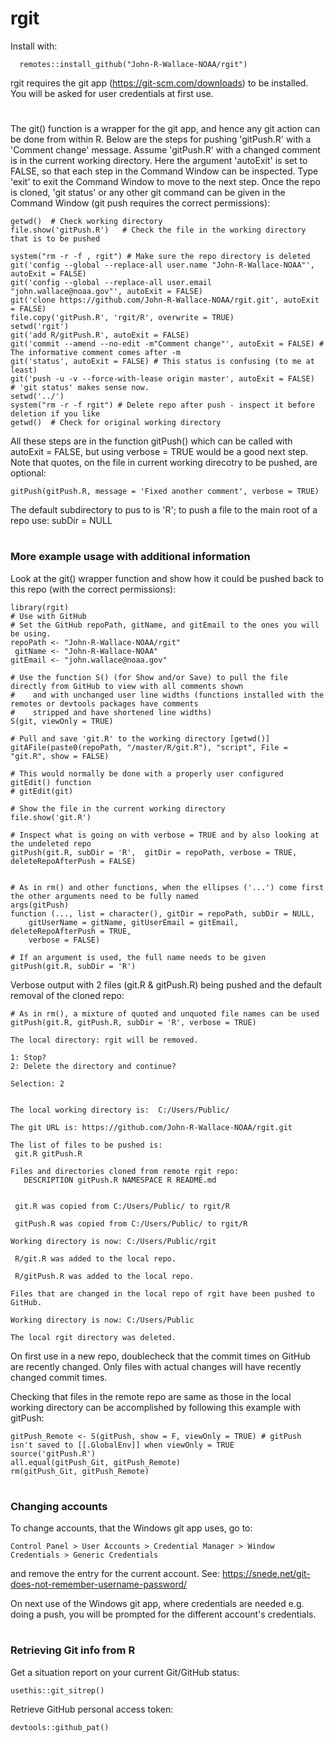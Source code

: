 # rgit

Install with:

      remotes::install_github("John-R-Wallace-NOAA/rgit")

rgit requires the git app (https://git-scm.com/downloads) to be installed.  You will be asked for user credentials at first use.
#
The git() function is a wrapper for the git app, and hence any git action can be done from within R. Below are the steps for pushing 'gitPush.R' with a 'Comment change' message. Assume 'gitPush.R' with a changed comment is in the current working directory. Here the argument 'autoExit' is set to FALSE, so that each step in the Command Window can be inspected. Type 'exit' to exit the Command Window to move to the next step. Once the repo is cloned, 'git status' or any other git command can be given in the Command Window (git push requires the correct permissions):

    getwd()  # Check working directory
    file.show('gitPush.R')   # Check the file in the working directory that is to be pushed 
    
    system("rm -r -f , rgit") # Make sure the repo directory is deleted
    git('config --global --replace-all user.name "John-R-Wallace-NOAA"', autoExit = FALSE)
    git('config --global --replace-all user.email "john.wallace@noaa.gov"', autoExit = FALSE)
    git('clone https://github.com/John-R-Wallace-NOAA/rgit.git', autoExit = FALSE)
    file.copy('gitPush.R', 'rgit/R', overwrite = TRUE)
    setwd('rgit')
    git('add R/gitPush.R', autoExit = FALSE)
    git('commit --amend --no-edit -m"Comment change"', autoExit = FALSE) # The informative comment comes after -m
    git('status', autoExit = FALSE) # This status is confusing (to me at least)
    git('push -u -v --force-with-lease origin master', autoExit = FALSE)  # 'git status' makes sense now.  
    setwd('../')
    system("rm -r -f rgit") # Delete repo after push - inspect it before deletion if you like
    getwd()  # Check for original working directory
    
All these steps are in the function gitPush() which can be called with autoExit = FALSE, but using verbose = TRUE would be a good next step. Note that quotes, on the file in current working direcotry to be pushed, are optional:

    gitPush(gitPush.R, message = 'Fixed another comment', verbose = TRUE)   
    
The default subdirectory to pus to is 'R'; to push a file to the main root of a repo use: subDir = NULL

#
### More example usage with additional information

Look at the git() wrapper function and show how it could be pushed back to this repo (with the correct permissions):

    library(rgit)
    # Use with GitHub
    # Set the GitHub repoPath, gitName, and gitEmail to the ones you will be using.
    repoPath <- "John-R-Wallace-NOAA/rgit"
     gitName <- "John-R-Wallace-NOAA" 
    gitEmail <- "john.wallace@noaa.gov"

    # Use the function S() (for Show and/or Save) to pull the file directly from GitHub to view with all comments shown 
    #    and with unchanged user line widths (functions installed with the remotes or devtools packages have comments 
    #    stripped and have shortened line widths)
    S(git, viewOnly = TRUE) 
    
    # Pull and save 'git.R' to the working directory [getwd()] 
    gitAFile(paste0(repoPath, "/master/R/git.R"), "script", File = "git.R", show = FALSE)  
    
    # This would normally be done with a properly user configured gitEdit() function
    # gitEdit(git)
    
    # Show the file in the current working directory
    file.show('git.R')  
    
    # Inspect what is going on with verbose = TRUE and by also looking at the undeleted repo
    gitPush(git.R, subDir = 'R',  gitDir = repoPath, verbose = TRUE, deleteRepoAfterPush = FALSE) 
    
    
    # As in rm() and other functions, when the ellipses ('...') come first the other arguments need to be fully named
    args(gitPush)  
    function (..., list = character(), gitDir = repoPath, subDir = NULL, 
        gitUserName = gitName, gitUserEmail = gitEmail, deleteRepoAfterPush = TRUE, 
        verbose = FALSE) 
    
    # If an argument is used, the full name needs to be given
    gitPush(git.R, subDir = 'R') 
    
Verbose output with 2 files (git.R & gitPush.R) being pushed and the default removal of the cloned repo:
   
    # As in rm(), a mixture of quoted and unquoted file names can be used
    gitPush(git.R, gitPush.R, subDir = 'R', verbose = TRUE)  

    The local directory: rgit will be removed.
    
    1: Stop?
    2: Delete the directory and continue?
    
    Selection: 2
    
    
    The local working directory is:  C:/Users/Public/
    
    The git URL is: https://github.com/John-R-Wallace-NOAA/rgit.git
    
    The list of files to be pushed is:
     git.R gitPush.R
    
    Files and directories cloned from remote rgit repo:
       DESCRIPTION gitPush.R NAMESPACE R README.md 
    
    
     git.R was copied from C:/Users/Public/ to rgit/R 
    
     gitPush.R was copied from C:/Users/Public/ to rgit/R 
    
    Working directory is now: C:/Users/Public/rgit 
    
     R/git.R was added to the local repo.
    
     R/gitPush.R was added to the local repo.
    
    Files that are changed in the local repo of rgit have been pushed to GitHub.
    
    Working directory is now: C:/Users/Public 
    
    The local rgit directory was deleted.
    
On first use in a new repo, doublecheck that the commit times on GitHub are recently changed.  Only files with actual changes will have recently changed commit times.

Checking that files in the remote repo are same as those in the local working directory can be accomplished by following this example with gitPush:

    gitPush_Remote <- S(gitPush, show = F, viewOnly = TRUE) # gitPush isn't saved to [[.GlobalEnv]] when viewOnly = TRUE 
    source('gitPush.R')
    all.equal(gitPush_Git, gitPush_Remote)
    rm(gitPush_Git, gitPush_Remote)

# 
### Changing accounts

To change accounts, that the Windows git app uses, go to:

    Control Panel > User Accounts > Credential Manager > Window Credentials > Generic Credentials

and remove the entry for the current account.  See:  https://snede.net/git-does-not-remember-username-password/

On next use of the Windows git app, where credentials are needed e.g. doing a push, you will be prompted for the different account's credentials.

#
### Retrieving Git info from R

Get a situation report on your current Git/GitHub status:

    usethis::git_sitrep()
    
Retrieve GitHub personal access token:

    devtools::github_pat()
   
   
    
    



